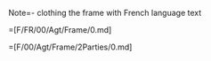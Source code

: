 Note=- clothing the frame with French language text


=[F/FR/00/Agt/Frame/0.md]

=[F/00/Agt/Frame/2Parties/0.md]
